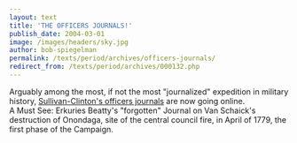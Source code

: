```yaml
---
layout: text
title: 'THE OFFICERS JOURNALS!'
publish_date: 2004-03-01
image: /images/headers/sky.jpg
author: bob-spiegelman
permalink: /texts/period/archives/officers-journals/
redirect_from: /texts/period/archives/000132.php
---
```



Arguably among the most, if not the most "journalized" expedition in military history, [Sullivan-Clinton's officers journals](http://www.usgwarchives.net/pa/1pa/1picts/sullivan/sitetoc.html) are now going online.  
A Must See: Erkuries Beatty's "forgotten" Journal on Van Schaick's destruction of Onondaga, site of the central council fire, in April of 1779, the first phase of the Campaign.
